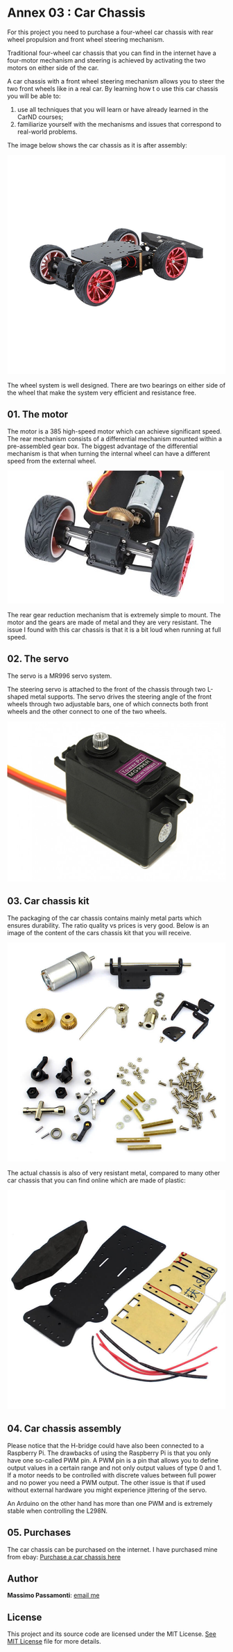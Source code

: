 [image1]: ./images/sdc_1.jpg
[image2]: ./images/sdc_10.jpg
[image3]: ./images/sdc_11.jpg
[image4]: ./images/sdc_12.jpg
[image5]: ./images/sdc_14.jpg

# Annex 03 : Car Chassis

For this project you need to purchase a four-wheel car chassis with rear wheel propulsion and front wheel steering mechanism.

Traditional four-wheel car chassis that you can find in the internet have a four-motor mechanism and steering is achieved by activating the two motors on either side of the car.

A car chassis with a front wheel steering mechanism allows you to steer the two front wheels like in a real car. By learning how t o use this car chassis you will be able to:

1. use all techniques that you will learn or have already learned in the CarND courses;
2. familiarize yourself with the mechanisms and issues that correspond to real-world problems.

The image below shows the car chassis as it is after assembly:

![alt text][image1]

The wheel system is well designed. There are two bearings on either side of the wheel that make the system very efficient and resistance free.

## 01. The motor

The motor is a 385 high-speed motor which can achieve significant speed. The rear mechanism consists of a differential mechanism mounted within a pre-assembled gear box. The biggest advantage of the differential mechanism is that when turning the internal wheel can have a different speed from the external wheel.

![alt text][image4]

The rear gear reduction mechanism that is extremely simple to mount. The motor and the gears are made of metal and they are very resistant. The issue I found with this car chassis is that it is a bit loud when running at full speed.

## 02. The servo

The servo is a MR996 servo system.

The steering servo is attached to the front of the chassis through two L-shaped metal supports. The servo drives the steering angle of the front wheels through two adjustable bars, one of which connects both front wheels and the other connect to one of the two wheels.

![alt text][image5]

## 03. Car chassis kit

The packaging of the car chassis contains mainly metal parts which ensures durability. The ratio quality vs prices is very good. Below is an image of the content of the cars chassis kit that you will receive.

![alt text][image2]

The actual chassis is also of very resistant metal, compared to many other car chassis that you can find online which are made of plastic:

![alt text][image3]

## 04. Car chassis assembly

Please notice that the H-bridge could have also been connected to a Raspberry Pi. The drawbacks of using the Raspberry Pi is that you only have one so-called PWM pin. A PWM pin is a pin that allows you to define output values in a certain range and not only output values of type 0 and 1. If a motor needs to be controlled with discrete values between full power and no power you need a PWM output. The other issue is that if used without external hardware you might experience jittering of the servo.

An Arduino on the other hand has more than one PWM and is extremely stable when controlling the L298N.


## 05. Purchases
The car chassis can be purchased on the internet. I have purchased mine from ebay:
[Purchase a car chassis here](https://store.arduino.cc/)

## Author

**Massimo Passamonti**: [email me](me@massimoslab.com)

## License

This project and its source code are licensed under the MIT License. [See MIT License](https://github.com/github/choosealicense.com/blob/gh-pages/LICENSE.md) file for more details.
